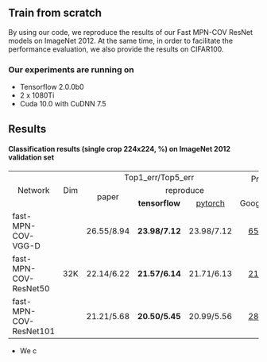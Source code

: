 ## Train from scratch
By using our code, we reproduce the results of our Fast MPN-COV ResNet models on ImageNet 2012. At the same time, in order to facilitate the performance evaluation, we also provide the results on CIFAR100.

### Our experiments are running on
 * Tensorflow 2.0.0b0<br>
 * 2 x 1080Ti<br>
 * Cuda 10.0 with CuDNN 7.5<br>
 
## Results
#### Classification results (single crop 224x224, %) on **ImageNet 2012** validation set
<table>
<tr>                                      
    <td rowspan="3" align='center'>Network</strong></td>
    <td rowspan="3" align='center'>Dim</td>
    <td colspan="3" align='center'>Top1_err/Top5_err</td>
    <td colspan="2" rowspan="2" align='center'>Pre-trained models<br>(tensorflow)</td>
</tr>
<tr>
    <td rowspan="2" align='center'>paper</td>
    <td colspan="2" align='center'>reproduce</td>
</tr>
<tr>
    <td align='center'><strong>tensorflow</strong></td>
    <td align='center'><a href="https://github.com/jiangtaoxie/fast-MPN-COV" title="标题">pytorch</a></td>
    <td align='center'>GoogleDrive</td>
    <td align='center'>BaiduDrive</td>
</tr>
<tr>
    <td>fast-MPN-COV-VGG-D</td>
    <td rowspan="3" align='center'> 32K</td>
    <td align='center'>26.55/8.94</td>
    <td align='center'><strong>23.98/7.12</strong></td>
    <td align='center'>23.98/7.12</td>
    <td align='center'><a href="https://drive.google.com/open?id=19c8ei0FdeRMfeITBApvrjsV49lp1-2ss" title="标题">650.4M</a></td>
    <td align='center'><a href="https://pan.baidu.com/s/13u1nih7bC1b4Mgn9APYxBA" title="标题">650.4M</a></td>
</tr>
<tr>
    <td>fast-MPN-COV-ResNet50</td>
    <td align='center'>22.14/6.22</td>
    <td align='center'><strong>21.57/6.14</strong></td>
    <td align='center'>21.71/6.13</td>
    <td align='center'><a href="https://drive.google.com/file/d/1kXi3PGixfn7QZaxtLK2DkiZ6h-zoGpfq/view?usp=sharing" title="标题">217.3M</a></td>
    <td align='center'><a href="https://pan.baidu.com/s/109VXo2XYyI2gvcHL9Xlv9g" title="标题">217.3M</a></td>
</tr>
<tr>
    <td>fast-MPN-COV-ResNet101</td>
    <td align='center'>21.21/5.68</td>
    <td align='center'><strong>20.50/5.45</strong></td>
    <td align='center'>20.99/5.56</td>
    <td align='center'><a href="https://drive.google.com/file/d/1RFdw2oEZLe03SCDFanwQKHUY13OeEzp0/view" title="标题">289.9M</a></td>
    <td align='center'><a href="https://pan.baidu.com/s/1fj0-vukSbRz1ihTDtAbUdA" title="标题">289.9M</a></td>
</tr>

</table>

* We c